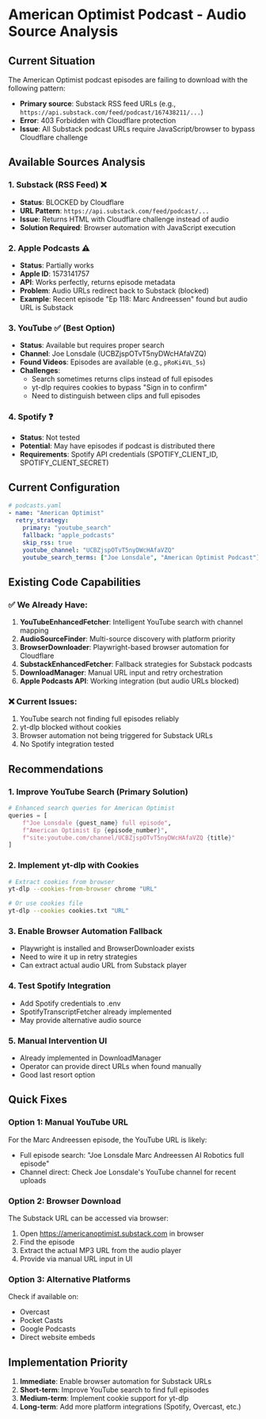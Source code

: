 # American Optimist Podcast - Audio Source Analysis

## Current Situation

The American Optimist podcast episodes are failing to download with the following pattern:
- **Primary source**: Substack RSS feed URLs (e.g., `https://api.substack.com/feed/podcast/167438211/...`)
- **Error**: 403 Forbidden with Cloudflare protection
- **Issue**: All Substack podcast URLs require JavaScript/browser to bypass Cloudflare challenge

## Available Sources Analysis

### 1. Substack (RSS Feed) ❌
- **Status**: BLOCKED by Cloudflare
- **URL Pattern**: `https://api.substack.com/feed/podcast/...`
- **Issue**: Returns HTML with Cloudflare challenge instead of audio
- **Solution Required**: Browser automation with JavaScript execution

### 2. Apple Podcasts ⚠️
- **Status**: Partially works
- **Apple ID**: 1573141757
- **API**: Works perfectly, returns episode metadata
- **Problem**: Audio URLs redirect back to Substack (blocked)
- **Example**: Recent episode "Ep 118: Marc Andreessen" found but audio URL is Substack

### 3. YouTube ✅ (Best Option)
- **Status**: Available but requires proper search
- **Channel**: Joe Lonsdale (UCBZjspOTvT5nyDWcHAfaVZQ)
- **Found Videos**: Episodes are available (e.g., `pRoKi4VL_5s`)
- **Challenges**:
  - Search sometimes returns clips instead of full episodes
  - yt-dlp requires cookies to bypass "Sign in to confirm"
  - Need to distinguish between clips and full episodes

### 4. Spotify ❓
- **Status**: Not tested
- **Potential**: May have episodes if podcast is distributed there
- **Requirements**: Spotify API credentials (SPOTIFY_CLIENT_ID, SPOTIFY_CLIENT_SECRET)

## Current Configuration

```yaml
# podcasts.yaml
- name: "American Optimist"
  retry_strategy:
    primary: "youtube_search"
    fallback: "apple_podcasts"
    skip_rss: true
    youtube_channel: "UCBZjspOTvT5nyDWcHAfaVZQ"
    youtube_search_terms: ["Joe Lonsdale", "American Optimist Podcast"]
```

## Existing Code Capabilities

### ✅ We Already Have:
1. **YouTubeEnhancedFetcher**: Intelligent YouTube search with channel mapping
2. **AudioSourceFinder**: Multi-source discovery with platform priority
3. **BrowserDownloader**: Playwright-based browser automation for Cloudflare
4. **SubstackEnhancedFetcher**: Fallback strategies for Substack podcasts
5. **DownloadManager**: Manual URL input and retry orchestration
6. **Apple Podcasts API**: Working integration (but audio URLs blocked)

### ❌ Current Issues:
1. YouTube search not finding full episodes reliably
2. yt-dlp blocked without cookies
3. Browser automation not being triggered for Substack URLs
4. No Spotify integration tested

## Recommendations

### 1. Improve YouTube Search (Primary Solution)
```python
# Enhanced search queries for American Optimist
queries = [
    f"Joe Lonsdale {guest_name} full episode",
    f"American Optimist Ep {episode_number}",
    f"site:youtube.com/channel/UCBZjspOTvT5nyDWcHAfaVZQ {title}"
]
```

### 2. Implement yt-dlp with Cookies
```bash
# Extract cookies from browser
yt-dlp --cookies-from-browser chrome "URL"

# Or use cookies file
yt-dlp --cookies cookies.txt "URL"
```

### 3. Enable Browser Automation Fallback
- Playwright is installed and BrowserDownloader exists
- Need to wire it up in retry strategies
- Can extract actual audio URL from Substack player

### 4. Test Spotify Integration
- Add Spotify credentials to .env
- SpotifyTranscriptFetcher already implemented
- May provide alternative audio source

### 5. Manual Intervention UI
- Already implemented in DownloadManager
- Operator can provide direct URLs when found manually
- Good last resort option

## Quick Fixes

### Option 1: Manual YouTube URL
For the Marc Andreessen episode, the YouTube URL is likely:
- Full episode search: "Joe Lonsdale Marc Andreessen AI Robotics full episode"
- Channel direct: Check Joe Lonsdale's YouTube channel for recent uploads

### Option 2: Browser Download
The Substack URL can be accessed via browser:
1. Open https://americanoptimist.substack.com in browser
2. Find the episode
3. Extract the actual MP3 URL from the audio player
4. Provide via manual URL input in UI

### Option 3: Alternative Platforms
Check if available on:
- Overcast
- Pocket Casts
- Google Podcasts
- Direct website embeds

## Implementation Priority

1. **Immediate**: Enable browser automation for Substack URLs
2. **Short-term**: Improve YouTube search to find full episodes
3. **Medium-term**: Implement cookie support for yt-dlp
4. **Long-term**: Add more platform integrations (Spotify, Overcast, etc.)